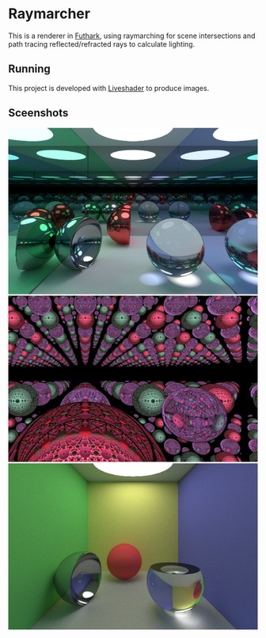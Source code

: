 # Raymarcher

This is a renderer in [Futhark](futhark-lang.org), using raymarching for scene intersections and path tracing reflected/refracted rays to calculate lighting.

## Running

This project is developed with [Liveshader](https://github.com/Vizaxo/liveshader-futhark) to produce images.

## Sceenshots

![](screenshots/cornell-mirror-box.png)
![](screenshots/infinite-spheres.png)
![](screenshots/cornell-box-2.png)
